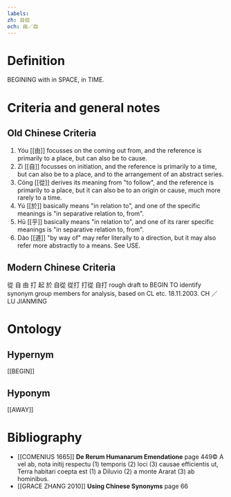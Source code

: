 ```yaml
---
labels: 
zh: 自從
och: 由／自
---
```


# Definition
BEGINING with in SPACE, in TIME.
# Criteria and general notes
## Old Chinese Criteria
1. Yóu [[由]] focusses on the coming out from, and the reference is primarily to a place, but can also be to cause.
2. Zì [[自]] focusses on initiation, and the reference is primarily to a time, but can also be to a place, and to the arrangement of an abstract series.
3. Cóng [[從]] derives its meaning from "to follow", and the reference is primarily to a place, but it can also be to an origin or cause, much more rarely to a time.
4. Yú [[於]] basically means "in relation to", and one of the specific meanings is "in separative relation to, from".
5. Hū [[乎]] basically means "in relation to", and one of its rarer specific meanings is "in separative relation to, from".
6. Dào [[道]] "by way of" may refer literally to a direction, but it may also refer more abstractly to a means. See USE.
## Modern Chinese Criteria
從
自
由
打
起
於
自從
從打
打從
自打
rough draft to BEGIN TO identify synonym group members for analysis, based on CL etc. 18.11.2003. CH ／
LU JIANMING
# Ontology

## Hypernym
[[BEGIN]]
## Hyponym
[[AWAY]]
# Bibliography
- [[COMENIUS 1665]]
**De Rerum Humanarum Emendatione** page 449©
A vel ab, 
nota initij respectu (1) temporis (2) loci (3) causae efficientis
ut, Terra habitari coepta est (1) a Diluvio (2) a monte Ararat (3) ab hominibus.
- [[GRACE ZHANG 2010]]
**Using Chinese Synonyms** page 66

